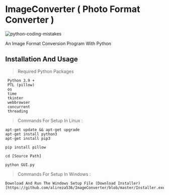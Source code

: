 # ImageConverter ( Photo Format Converter ) 
![python-coding-mistakes](https://user-images.githubusercontent.com/95130614/218476474-3314cc92-04f3-4e74-94c6-f4e1b51f0ab8.jpg)

An Image Format Conversion Program With Python 


## Installation And Usage


> Required Python Packages


	 Python 3.9 +
	 PTL (pillow)
	 os
	 time
	 tkinter
	 webbrowser
	 concurrent
	 threading


> Commands For Setup In Linux :

	apt-get update && apt-get upgrade
	apt-get install python3
	apt-get install pip3
	
	pip install pillow
	
	cd [Source Path]
	
	python GUI.py
	
> Commands For Setup In Windows :

	Download And Run The Windows Setup File (Download Installer)[https://github.com/alireza536/ImageConverter/blob/master/Installer.exe]

